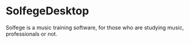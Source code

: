 # SolfegeDesktop
Solfege is a music training software, for those who are studying music, professionals or not.
